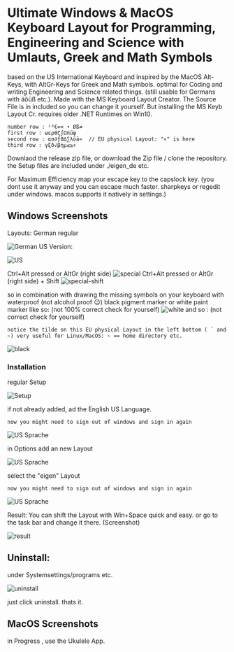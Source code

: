 # Ultimate Windows & MacOS Keyboard Layout for Programming, Engineering and Science with Umlauts, Greek and Math Symbols

based on the US International Keyboard and inspired by the MacOS Alt-Keys,
with AltGr-Keys for Greek and Math symbols. 
optimal for Coding and writing Engineering and Science related things.
(still usable for Germans with äöüß etc.).
Made with the MS Keyboard Layout Creator. 
The Source File is in included so you can change it yourself. 
But installing the MS Keyb Layout Cr. requires older .NET Runtimes on Win10.

    number row : ²³€∞× ∙ Øß≠
    first row : ωερθζ∫Ωπüφ 
    second row : ασ∂ƒϑ∆∑λöä«  // EU physical Layout: "«" is here
    third row : γξδ√βημ≤≥÷ 
    
Downlaod the release zip file,
or download the Zip file / clone the repository. the Setup files are included under ./eigen_de etc.

For Maximum Efficiency map your escape key to the capslock key. (you dont use it anyway and you can escape much faster. sharpkeys or regedit under windows. macos supports it natively in settings.)
## Windows Screenshots
Layouts:
German regular 

![German](./images/German.PNG)
US Version:

![US](./images/US.png)

Ctrl+Alt pressed or AltGr (right side)
![special](./images/German-Special.PNG)
Ctrl+Alt pressed or AltGr (right side) + Shift
![special-shift](./images/special-shift.PNG)

so in combination with drawing the missing symbols on your keyboard with waterproof (not alcohol proof 😉) black pigment marker or white paint marker like so: (not 100% correct check for yourself)
![white](./images/mac-white.jpg)
and so : (not correct check for yourself) 
    
    notice the tilde on this EU physical Layout in the left bottom ( ` and ~) very useful for Linux/MacOS: ~ == home directory etc.
![black](./images/mac-black.jpg)
### Installation
regular Setup

![Setup](./images/install.png)
    

if not already added, ad the English US Language.

    now you might need to sign out of windows and sign in again

![US Sprache](./images/install2.png)

in Options add an new Layout

![US Sprache](./images/install3.png)


select the "eigen" Layout

    now you might need to sign out of windows and sign in again


![US Sprache](./images/install4.png)

Result: You can shift the Layout with Win+Space quick and easy.
or go to the task bar and change it there. (Screenshot)

![result](./images/ergebniss.PNG)

## Uninstall:

under Systemsettings/programs etc.

![uninstall](./images/uninstall.png)

just click uninstall. thats it.
##  MacOS Screenshots

in Progress , use the Ukulele App.
